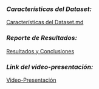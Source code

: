 ### *Características del Dataset:* 

[Características del Dataset.md](../docs/Características%20del%20Dataset.md)

### *Reporte de Resultados:*

[Resultados y Conclusiones](../docs/Reporte%20de%20Resultados.md)

### *Link del video-presentación:*

[Video-Presentación](https://youtu.be/WNQCU6luxpc)



